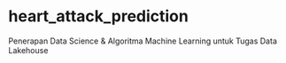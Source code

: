 # heart_attack_prediction
Penerapan Data Science &amp; Algoritma Machine Learning untuk Tugas Data Lakehouse
